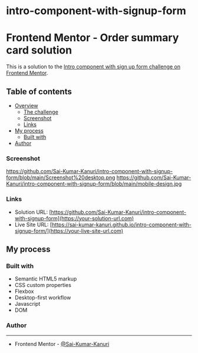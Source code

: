 # intro-component-with-signup-form

# Frontend Mentor - Order summary card solution

This is a solution to the [Intro component with sign up form challenge on Frontend Mentor](https://www.frontendmentor.io/challenges/intro-component-with-signup-form-5cf91bd49edda32581d28fd1).  

## Table of contents

- [Overview](#overview)
  - [The challenge](#the-challenge)
  - [Screenshot](#screenshot)
  - [Links](#links)
- [My process](#my-process)
  - [Built with](#built-with)
- [Author](#author)


### Screenshot

https://github.com/Sai-Kumar-Kanuri/intro-component-with-signup-form/blob/main/Screenshot%20desktop.png
https://github.com/Sai-Kumar-Kanuri/intro-component-with-signup-form/blob/main/mobile-design.jpg

### Links

- Solution URL: [https://github.com/Sai-Kumar-Kanuri/intro-component-with-signup-form](https://your-solution-url.com)
- Live Site URL: [https://sai-kumar-kanuri.github.io/intro-component-with-signup-form/](https://your-live-site-url.com)

## My process

### Built with

- Semantic HTML5 markup
- CSS custom properties
- Flexbox
- Desktop-first workflow
- Javascript
- DOM


### Author
<hr>

- Frontend Mentor - [@Sai-Kumar-Kanuri](https://www.frontendmentor.io/profile/yourusername)
